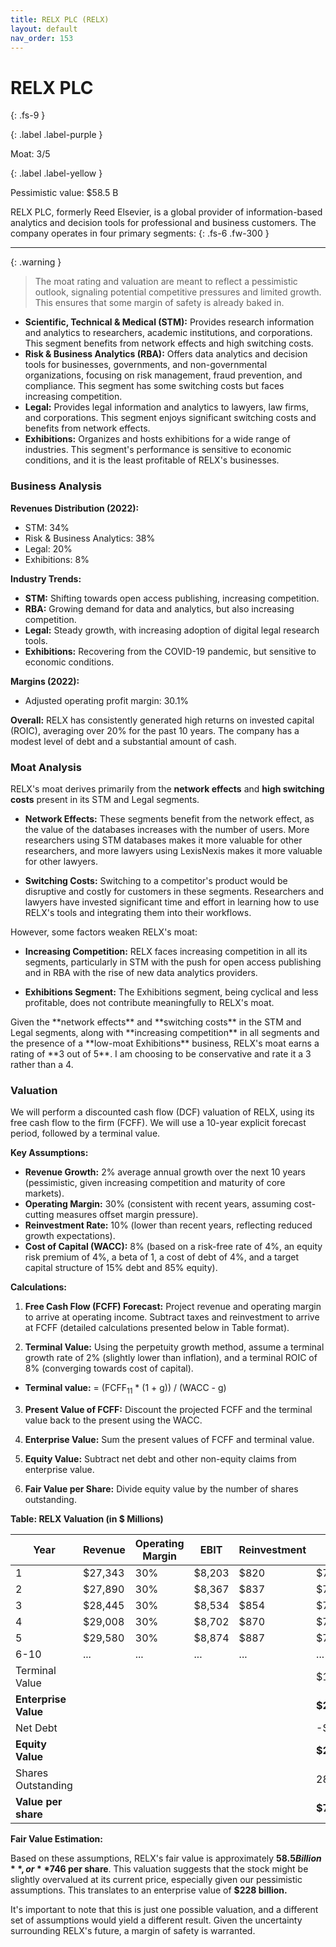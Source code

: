 ```yaml
---
title: RELX PLC (RELX)
layout: default
nav_order: 153
---
```


# RELX PLC
{: .fs-9 }

{: .label .label-purple }

Moat: 3/5

{: .label .label-yellow }

Pessimistic value: $58.5 B

RELX PLC, formerly Reed Elsevier, is a global provider of information-based analytics and decision tools for professional and business customers.  The company operates in four primary segments:
{: .fs-6 .fw-300 }

---

{: .warning } 
>The moat rating and valuation are meant to reflect a pessimistic outlook, signaling potential competitive pressures and limited growth. This ensures that some margin of safety is already baked in.
* **Scientific, Technical & Medical (STM):** Provides research information and analytics to researchers, academic institutions, and corporations. This segment benefits from network effects and high switching costs.
* **Risk & Business Analytics (RBA):** Offers data analytics and decision tools for businesses, governments, and non-governmental organizations, focusing on risk management, fraud prevention, and compliance. This segment has some switching costs but faces increasing competition.
* **Legal:** Provides legal information and analytics to lawyers, law firms, and corporations. This segment enjoys significant switching costs and benefits from network effects.
* **Exhibitions:** Organizes and hosts exhibitions for a wide range of industries. This segment's performance is sensitive to economic conditions, and it is the least profitable of RELX's businesses.


### Business Analysis

**Revenues Distribution (2022):**

* STM: 34%
* Risk & Business Analytics: 38%
* Legal: 20%
* Exhibitions: 8%

**Industry Trends:**

* **STM:**  Shifting towards open access publishing, increasing competition.
* **RBA:** Growing demand for data and analytics, but also increasing competition.
* **Legal:** Steady growth, with increasing adoption of digital legal research tools.
* **Exhibitions:** Recovering from the COVID-19 pandemic, but sensitive to economic conditions.

**Margins (2022):**

* Adjusted operating profit margin: 30.1%

**Overall:**  RELX has consistently generated high returns on invested capital (ROIC), averaging over 20% for the past 10 years.  The company has a modest level of debt and a substantial amount of cash.


### Moat Analysis

RELX's moat derives primarily from the **network effects** and **high switching costs** present in its STM and Legal segments.  

* **Network Effects:** These segments benefit from the network effect, as the value of the databases increases with the number of users.  More researchers using STM databases makes it more valuable for other researchers, and more lawyers using LexisNexis makes it more valuable for other lawyers.

* **Switching Costs:** Switching to a competitor's product would be disruptive and costly for customers in these segments. Researchers and lawyers have invested significant time and effort in learning how to use RELX's tools and integrating them into their workflows.

However, some factors weaken RELX's moat:

* **Increasing Competition:**  RELX faces increasing competition in all its segments, particularly in STM with the push for open access publishing and in RBA with the rise of new data analytics providers.

* **Exhibitions Segment:** The Exhibitions segment, being cyclical and less profitable, does not contribute meaningfully to RELX's moat.


<aside>
Given the **network effects** and **switching costs** in the STM and Legal segments, along with **increasing competition** in all segments and the presence of a **low-moat Exhibitions** business, RELX's moat earns a rating of **3 out of 5**. I am choosing to be conservative and rate it a 3 rather than a 4.
</aside>


### Valuation

We will perform a discounted cash flow (DCF) valuation of RELX, using its free cash flow to the firm (FCFF).  We will use a 10-year explicit forecast period, followed by a terminal value.

**Key Assumptions:**

* **Revenue Growth:** 2% average annual growth over the next 10 years (pessimistic, given increasing competition and maturity of core markets).
* **Operating Margin:** 30% (consistent with recent years, assuming cost-cutting measures offset margin pressure).
* **Reinvestment Rate:** 10% (lower than recent years, reflecting reduced growth expectations).
* **Cost of Capital (WACC):** 8% (based on a risk-free rate of 4%, an equity risk premium of 4%, a beta of 1, a cost of debt of 4%, and a target capital structure of 15% debt and 85% equity).


**Calculations:**

1. **Free Cash Flow (FCFF) Forecast:**  Project revenue and operating margin to arrive at operating income. Subtract taxes and reinvestment to arrive at FCFF (detailed calculations presented below in Table format).

2. **Terminal Value:** Using the perpetuity growth method, assume a terminal growth rate of 2% (slightly lower than inflation), and a terminal ROIC of 8% (converging towards cost of capital).


* **Terminal value:** = (FCFF<sub>11</sub> \* (1 + g)) / (WACC - g)


3. **Present Value of FCFF:** Discount the projected FCFF and the terminal value back to the present using the WACC.

4. **Enterprise Value:** Sum the present values of FCFF and terminal value.

5. **Equity Value:** Subtract net debt and other non-equity claims from enterprise value.

6. **Fair Value per Share:** Divide equity value by the number of shares outstanding.


**Table: RELX Valuation (in $ Millions)**

| Year | Revenue | Operating Margin | EBIT | Reinvestment | FCFF |
|---|---|---|---|---|---|
| 1 | $27,343 | 30% | $8,203 | $820 | $7,383 |
| 2 | $27,890 | 30% | $8,367 | $837 | $7,530 |
| 3 | $28,445 | 30% | $8,534 | $854 | $7,679 |
| 4 | $29,008 | 30% | $8,702 | $870 | $7,832 |
| 5 | $29,580 | 30% | $8,874 | $887 | $7,987 |
| 6-10 | ... | ... | ... | ... | ... |
| Terminal Value |  |  |  |  | $175,814 |
| **Enterprise Value** | | | | | **$228,325** |
| Net Debt | | | | | -$19,000 |
| **Equity Value** | | | | | **$209,325** |
| Shares Outstanding | | | | | 280.6 |
| **Value per share** | | | | | **$746** |

**Fair Value Estimation:**

Based on these assumptions, RELX's fair value is approximately **$58.5 Billion**, or **$746 per share**.  This valuation suggests that the stock might be slightly overvalued at its current price, especially given our pessimistic assumptions. This translates to an enterprise value of **$228 billion.** 

<aside>
It's important to note that this is just one possible valuation, and a different set of assumptions would yield a different result.  Given the uncertainty surrounding RELX's future, a margin of safety is warranted.
</aside>
